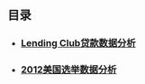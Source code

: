 ## 目录

* ### [Lending Club贷款数据分析](https://github.com/Choven-Meng/Data_analysis/tree/master/data_analysis_examples/LendingClub_loanData)
 
* ### [2012美国选举数据分析](https://github.com/Choven-Meng/Data_analysis/tree/master/data_analysis_examples/Federal_Election_Commission)
